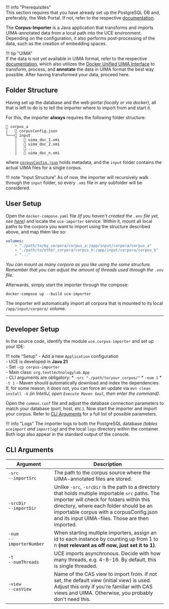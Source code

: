 !!! info "Prerequisites"  
    This section requires that you have already set up the PostgreSQL DB and, preferably, the Web Portal. If not, refer to the respective [documentation](./webportal.md).

The **Corpus-Importer** is a Java application that transforms and imports UIMA-annotated data from a local path into the UCE environment. Depending on the configuration, it also performs post-processing of the data, such as the creation of embedding spaces.

!!! tip "UIMA"  
    If the data is not yet available in UIMA format, refer to the respective [documentation](./uima-duui.md), which also utilizes the [Docker Unified UIMA Interface](./uima-duui.md) to transform, process, and **annotate** the data in UIMA format the best way possible. After having transformed your data, proceed here.

## Folder Structure

Having set up the database and the web portal *(locally or via docker)*, all that is left to do is to tell the importer where to import from and start it.

For this, the importer **always** requires the following folder structure:

``` title="Required Folder Structure"
📁 corpus_a
│   📄 corpusConfig.json
└───📁 input
    │   📄 uima_doc_1.xmi
    │   📄 uima_doc_2.xmi
    │   📄 ...
    │   📄 uima_doc_n.xmi
```

where [`corpusConfig.json`](./configuration.md) holds metadata, and the `input` folder contains the actual UIMA files for a single corpus.

!!! note "Input Structure"
     As of now, the importer will recursively walk through the `input` folder, so every `.xmi` file in any subfolder will be considered.

## User Setup

Open the `docker-compose.yaml` file *(if you haven't created the `.env` file yet, see [here](./webportal.md))* and locate the `uce-importer` service. Within it, mount all local paths to the corpora you want to import using the structure described above, and map them like so: 

```yaml
volumes:
    - "./path/to/my_corpora/corpus_a:/app/input/corpora/corpus_a"
    - "./path/to/other_corpora/corpus_b:/app/input/corpora/corpus_b"
    - "..."
```

*You can mount as many corpora as you like using the same structure. Remember that you can adjust the amount of threads used through the `.env` file.*

Afterwards, simply start the importer through the compose:

```
docker-compose up --build uce-importer
```

The importer will automatically import all corpora that is mounted to its local `/app/input/corpora/` volume.

<hr/>

## Developer Setup

In the source code, identify the module `uce.corpus-importer` and set up your IDE:

!!! note "Setup"
    - Add a new `Application` configuration  
    - UCE is developed in **Java 21**  
    - Set `-cp corpus-importer`  
    - Main class: `org.texttechnologylab.App`  
    - CLI arguments are obligatory:
        * `-src "./path/to/your_corpus/"`
        * `-num 1`
        * `-t 1`
    - Maven should automatically download and index the dependencies. If, for some reason, it does not, you can force an update via `mvn clean install -U` *(in IntelliJ, open `Execute Maven Goal`, then enter the command)*.

Open the `common.conf` file and adjust the database connection parameters to match your database (port, host, etc.). Now start the importer and import your corpus. Refer to [CLI Arguments](#cli-arguments) for a full list of possible parameters.

!!! info "Logs"
    The importer logs to both the PostgreSQL database *(tables `uceimport` and `importlog`)* and the local `logs` directory within the container. Both logs also appear in the standard output of the console.

## CLI Arguments

| <div style="width:130px">Argument</div> | Description |
|---------|-------------|
| `-src` <br/> `--importSrc` | The path to the corpus source where the UIMA-annotated files are stored. |
| `-srcDir` <br/> `--importDir` | Unlike `-src`, `-srcDir` is the path to a directory that holds multiple importable `src` paths. The importer will check for folders within this directory, where each folder should be an importable corpus with a corpusConfig.json and its input UIMA-files. Those are then imported. |
| `-num` <br/> `--importerNumber` | When starting multiple importers, assign an id to each instance by counting up from 1 to n **(not relevant as off now, just set it to 1)**. |
| `-t` <br/> `--numThreads` | UCE imports asynchronous. Decide with how many threads, e.g. 4-8-16. By default, this is single threaded. |
| `-view` <br/> `--casView` | Name of the CAS view to import from. If not set, the default view (initial view) is used. Adjust this only if you're familiar with CAS views and UIMA. Otherwise, you probably don't need this. |